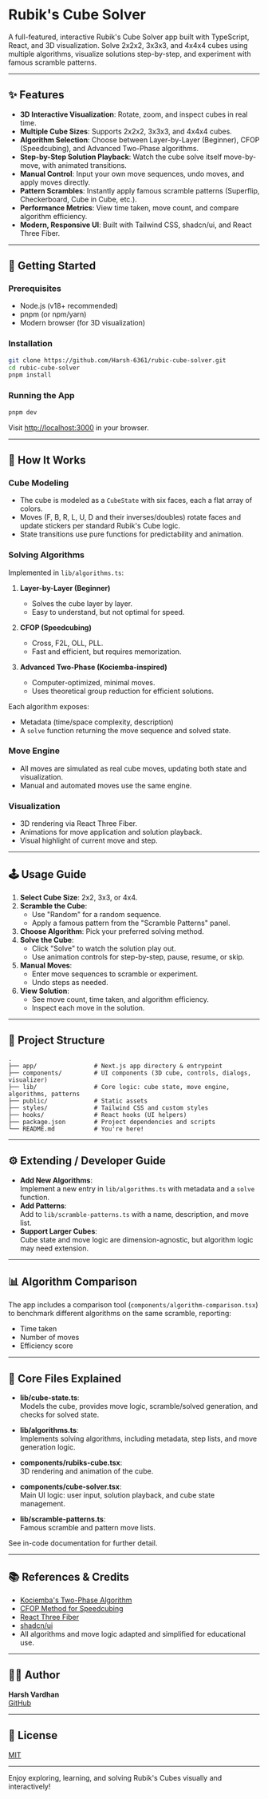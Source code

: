 # Rubik's Cube Solver

A full-featured, interactive Rubik's Cube Solver app built with TypeScript, React, and 3D visualization. Solve 2x2x2, 3x3x3, and 4x4x4 cubes using multiple algorithms, visualize solutions step-by-step, and experiment with famous scramble patterns.

---

## ✨ Features

- **3D Interactive Visualization**: Rotate, zoom, and inspect cubes in real time.
- **Multiple Cube Sizes**: Supports 2x2x2, 3x3x3, and 4x4x4 cubes.
- **Algorithm Selection**: Choose between Layer-by-Layer (Beginner), CFOP (Speedcubing), and Advanced Two-Phase algorithms.
- **Step-by-Step Solution Playback**: Watch the cube solve itself move-by-move, with animated transitions.
- **Manual Control**: Input your own move sequences, undo moves, and apply moves directly.
- **Pattern Scrambles**: Instantly apply famous scramble patterns (Superflip, Checkerboard, Cube in Cube, etc.).
- **Performance Metrics**: View time taken, move count, and compare algorithm efficiency.
- **Modern, Responsive UI**: Built with Tailwind CSS, shadcn/ui, and React Three Fiber.

---

## 🚀 Getting Started

### Prerequisites

- Node.js (v18+ recommended)
- pnpm (or npm/yarn)
- Modern browser (for 3D visualization)

### Installation

```bash
git clone https://github.com/Harsh-6361/rubic-cube-solver.git
cd rubic-cube-solver
pnpm install
```

### Running the App

```bash
pnpm dev
```

Visit [http://localhost:3000](http://localhost:3000) in your browser.

---

## 🧩 How It Works

### Cube Modeling

- The cube is modeled as a `CubeState` with six faces, each a flat array of colors.
- Moves (F, B, R, L, U, D and their inverses/doubles) rotate faces and update stickers per standard Rubik's Cube logic.
- State transitions use pure functions for predictability and animation.

### Solving Algorithms

Implemented in `lib/algorithms.ts`:

1. **Layer-by-Layer (Beginner)**
   - Solves the cube layer by layer.
   - Easy to understand, but not optimal for speed.

2. **CFOP (Speedcubing)**
   - Cross, F2L, OLL, PLL.
   - Fast and efficient, but requires memorization.

3. **Advanced Two-Phase (Kociemba-inspired)**
   - Computer-optimized, minimal moves.
   - Uses theoretical group reduction for efficient solutions.

Each algorithm exposes:
- Metadata (time/space complexity, description)
- A `solve` function returning the move sequence and solved state.

### Move Engine

- All moves are simulated as real cube moves, updating both state and visualization.
- Manual and automated moves use the same engine.

### Visualization

- 3D rendering via React Three Fiber.
- Animations for move application and solution playback.
- Visual highlight of current move and step.

---

## 🕹 Usage Guide

1. **Select Cube Size**: 2x2, 3x3, or 4x4.
2. **Scramble the Cube**:
   - Use "Random" for a random sequence.
   - Apply a famous pattern from the "Scramble Patterns" panel.
3. **Choose Algorithm**: Pick your preferred solving method.
4. **Solve the Cube**:
   - Click "Solve" to watch the solution play out.
   - Use animation controls for step-by-step, pause, resume, or skip.
5. **Manual Moves**:
   - Enter move sequences to scramble or experiment.
   - Undo steps as needed.
6. **View Solution**:
   - See move count, time taken, and algorithm efficiency.
   - Inspect each move in the solution.

---

## 📂 Project Structure

```
.
├── app/                # Next.js app directory & entrypoint
├── components/         # UI components (3D cube, controls, dialogs, visualizer)
├── lib/                # Core logic: cube state, move engine, algorithms, patterns
├── public/             # Static assets
├── styles/             # Tailwind CSS and custom styles
├── hooks/              # React hooks (UI helpers)
├── package.json        # Project dependencies and scripts
└── README.md           # You're here!
```

---

## ⚙️ Extending / Developer Guide

- **Add New Algorithms**:  
  Implement a new entry in `lib/algorithms.ts` with metadata and a `solve` function.
- **Add Patterns**:  
  Add to `lib/scramble-patterns.ts` with a name, description, and move list.
- **Support Larger Cubes**:  
  Cube state and move logic are dimension-agnostic, but algorithm logic may need extension.

---

## 📊 Algorithm Comparison

The app includes a comparison tool (`components/algorithm-comparison.tsx`) to benchmark different algorithms on the same scramble, reporting:
- Time taken
- Number of moves
- Efficiency score

---

## 🔬 Core Files Explained

- **lib/cube-state.ts**:  
  Models the cube, provides move logic, scramble/solved generation, and checks for solved state.

- **lib/algorithms.ts**:  
  Implements solving algorithms, including metadata, step lists, and move generation logic.

- **components/rubiks-cube.tsx**:  
  3D rendering and animation of the cube.

- **components/cube-solver.tsx**:  
  Main UI logic: user input, solution playback, and cube state management.

- **lib/scramble-patterns.ts**:  
  Famous scramble and pattern move lists.

See in-code documentation for further detail.

---

## 📚 References & Credits

- [Kociemba's Two-Phase Algorithm](https://kociemba.org/)
- [CFOP Method for Speedcubing](https://ruwix.com/the-rubiks-cube/advanced-cfop-fridrich/)
- [React Three Fiber](https://docs.pmnd.rs/react-three-fiber/)
- [shadcn/ui](https://ui.shadcn.com/)
- All algorithms and move logic adapted and simplified for educational use.

---

## 🧑‍💻 Author

**Harsh Vardhan**  
[GitHub](https://github.com/Harsh-6361)

---

## 📄 License

[MIT](LICENSE)

---

Enjoy exploring, learning, and solving Rubik's Cubes visually and interactively!


